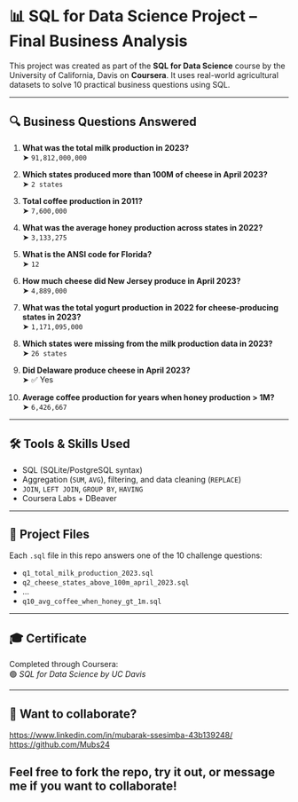 # 📊 SQL for Data Science Project – Final Business Analysis

This project was created as part of the **SQL for Data Science** course by the University of California, Davis on **Coursera**. It uses real-world agricultural datasets to solve 10 practical business questions using SQL.

---

## 🔍 Business Questions Answered

1. **What was the total milk production in 2023?**  
   ➤ `91,812,000,000`

2. **Which states produced more than 100M of cheese in April 2023?**  
   ➤ `2 states`

3. **Total coffee production in 2011?**  
   ➤ `7,600,000`

4. **What was the average honey production across states in 2022?**  
   ➤ `3,133,275`

5. **What is the ANSI code for Florida?**  
   ➤ `12`

6. **How much cheese did New Jersey produce in April 2023?**  
   ➤ `4,889,000`

7. **What was the total yogurt production in 2022 for cheese-producing states in 2023?**  
   ➤ `1,171,095,000`

8. **Which states were missing from the milk production data in 2023?**  
   ➤ `26 states`

9. **Did Delaware produce cheese in April 2023?**  
   ➤ ✅ Yes

10. **Average coffee production for years when honey production > 1M?**  
   ➤ `6,426,667`

---

## 🛠️ Tools & Skills Used

- SQL (SQLite/PostgreSQL syntax)
- Aggregation (`SUM`, `AVG`), filtering, and data cleaning (`REPLACE`)
- `JOIN`, `LEFT JOIN`, `GROUP BY`, `HAVING`
- Coursera Labs + DBeaver

---

## 📁 Project Files

Each `.sql` file in this repo answers one of the 10 challenge questions:
- `q1_total_milk_production_2023.sql`
- `q2_cheese_states_above_100m_april_2023.sql`
- ...
- `q10_avg_coffee_when_honey_gt_1m.sql`

---

## 🎓 Certificate

Completed through Coursera:  
🟢 *SQL for Data Science by UC Davis*

---

## 💬 Want to collaborate?
https://www.linkedin.com/in/mubarak-ssesimba-43b139248/
https://github.com/Mubs24

Feel free to fork the repo, try it out, or message me if you want to collaborate!
---

